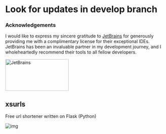 # Look for updates in develop branch

### Acknowledgements

I would like to express my sincere gratitude to [JetBrains](https://www.jetbrains.com/) for generously providing me with a complimentary license for their exceptional IDEs. JetBrains has been an invaluable partner in my development journey, and I wholeheartedly recommend their tools to all fellow developers.

<img src="https://www.amrutsoftware.com/wp-content/uploads/2021/07/logo_JetBrains_v3.svg" width="200" height="100" alt="JetBrains">

## xsurls
Free url shortener written on Flask (Python)

![img](https://user-images.githubusercontent.com/93985070/215116083-debd0d02-59e0-4fb2-8f13-022fb6eb0c71.png)

